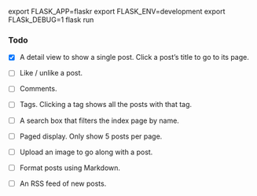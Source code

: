 export FLASK_APP=flaskr
export FLASK_ENV=development
export FLASk_DEBUG=1
flask run

### Todo

- [x] A detail view to show a single post. Click a post’s title to go to its page.

- [ ] Like / unlike a post.

- [ ] Comments.

- [ ] Tags. Clicking a tag shows all the posts with that tag.

- [ ] A search box that filters the index page by name.

- [ ] Paged display. Only show 5 posts per page.

- [ ] Upload an image to go along with a post.

- [ ] Format posts using Markdown.

- [ ] An RSS feed of new posts.